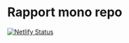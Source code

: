 # Rapport mono repo
[![Netlify Status](https://api.netlify.com/api/v1/badges/be6e546c-1851-4a15-8b3d-808eb054f1a4/deploy-status)](https://app.netlify.com/sites/awesome-dubinsky-ccd207/deploys)